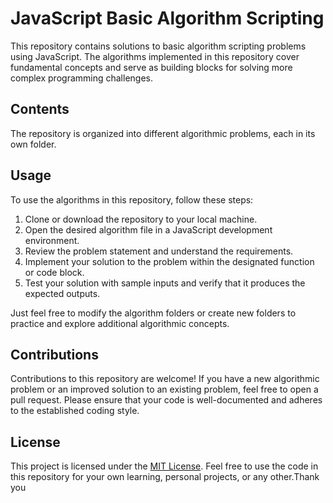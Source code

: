 # JavaScript Basic Algorithm Scripting

This repository contains solutions to basic algorithm scripting problems using JavaScript. The algorithms implemented in this repository cover fundamental concepts and serve as building blocks for solving more complex programming challenges.

## Contents

The repository is organized into different algorithmic problems, each in its own folder. 

## Usage

To use the algorithms in this repository, follow these steps:

1. Clone or download the repository to your local machine.
2. Open the desired algorithm file in a JavaScript development environment.
3. Review the problem statement and understand the requirements.
4. Implement your solution to the problem within the designated function or code block.
5. Test your solution with sample inputs and verify that it produces the expected outputs.

Just feel free to modify the algorithm folders or create new folders to practice and explore additional algorithmic concepts.

## Contributions

Contributions to this repository are welcome! If you have a new algorithmic problem or an improved solution to an existing problem, feel free to open a pull request. Please ensure that your code is well-documented and adheres to the established coding style.

## License

This project is licensed under the [MIT License](LICENSE). Feel free to use the code in this repository for your own learning, personal projects, or any other.Thank you 
